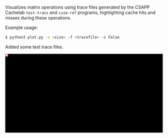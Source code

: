 Visualizes matrix operations using trace files generated by the CSAPP Cachelab `test-trans` and `csim-ref` programs, highlighting cache hits and misses during these operations.

Example usage:

```bash
$ python3 plot.py -s <size> -f <tracefile> -s False
```

Added some test trace files.

![](./img/32x32.gif)
